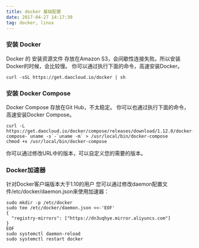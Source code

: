 ```yaml
---
title: docker 基础配置
date: 2017-04-27 14:17:39
tag: docker, linux
---
```


### 安装 Docker
Docker 的 安装资源文件 存放在Amazon S3，会间歇性连接失败。所以安装Docker的时候，会比较慢。 你可以通过执行下面的命令，高速安装Docker。
```shell
curl -sSL https://get.daocloud.io/docker | sh
```

### 安装 Docker Compose
Docker Compose 存放在Git Hub，不太稳定。 
你可以也通过执行下面的命令，高速安装Docker Compose。
```shell
curl -L https://get.daocloud.io/docker/compose/releases/download/1.12.0/docker-compose-`uname -s`-`uname -m` > /usr/local/bin/docker-compose
chmod +x /usr/local/bin/docker-compose
```
你可以通过修改URL中的版本，可以自定义您的需要的版本。

### Docker加速器
针对Docker客户端版本大于1.10的用户
您可以通过修改daemon配置文件/etc/docker/daemon.json来使用加速器：
```shell
sudo mkdir -p /etc/docker
sudo tee /etc/docker/daemon.json <<-'EOF'
{
  "registry-mirrors": ["https://dn3uqhye.mirror.aliyuncs.com"]
}
EOF
sudo systemctl daemon-reload
sudo systemctl restart docker
```